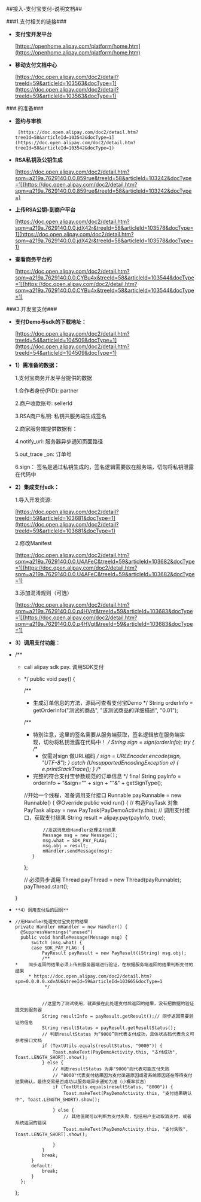 ##接入-支付宝支付-说明文档##

###1.支付相关的链接###

- **支付宝开发平台**

    [https://openhome.alipay.com/platform/home.htm](https://openhome.alipay.com/platform/home.htm)

- **移动支付文档中心**

     [https://doc.open.alipay.com/doc2/detail?treeId=59&articleId=103563&docType=1](https://doc.open.alipay.com/doc2/detail?treeId=59&articleId=103563&docType=1)


###.的准备###

- **签约与审核**

       [https://doc.open.alipay.com/doc2/detail.htm?treeId=58&articleId=103542&docType=1](https://doc.open.alipay.com/doc2/detail.htm?treeId=58&articleId=103542&docType=1)

- **RSA私钥及公钥生成**

  [https://doc.open.alipay.com/doc2/detail.htm?spm=a219a.7629140.0.0.859rue&treeId=58&articleId=103242&docType=1](https://doc.open.alipay.com/doc2/detail.htm?spm=a219a.7629140.0.0.859rue&treeId=58&articleId=103242&docType=)

- **上传RSA公钥-到商户平台**

  [https://doc.open.alipay.com/doc2/detail.htm?spm=a219a.7629140.0.0.jdX42r&treeId=58&articleId=103578&docType=1](https://doc.open.alipay.com/doc2/detail.htm?spm=a219a.7629140.0.0.jdX42r&treeId=58&articleId=103578&docType=1)

- **查看商务平台的**

  [https://doc.open.alipay.com/doc2/detail.htm?spm=a219a.7629140.0.0.CYBu4x&treeId=58&articleId=103544&docType=1](https://doc.open.alipay.com/doc2/detail.htm?spm=a219a.7629140.0.0.CYBu4x&treeId=58&articleId=103544&docType=1)

###3.开发宝支付###

-  **支付Demo与sdk的下载地址：**

   [https://doc.open.alipay.com/doc2/detail.htm?treeId=54&articleId=104509&docType=1](https://doc.open.alipay.com/doc2/detail.htm?treeId=54&articleId=104509&docType=1)

-  **1）需准备的数据：**

   1.支付宝商务开发平台提供的数据

   	1.合作者身份(PID):   partner

   	2.商户收款账号:        sellerId

   	3.RSA商户私钥:       私钥共服务端生成签名

   2.商家服务端提供数据有：	

   	4.notify_url:	服务器异步通知页面路径

   	5.out_trace _on: 订单号

   	6.sign： 签名是通过私钥生成的，签名逻辑需要放在服务端，切勿将私钥泄露在代码中
-  **2）集成支付sdk：**

   1.导入开发资源:

   [https://doc.open.alipay.com/doc2/detail?treeId=59&articleId=103681&docType=1](https://doc.open.alipay.com/doc2/detail?treeId=59&articleId=103681&docType=1)

   2.修改Manifest

   [https://doc.open.alipay.com/doc2/detail.htm?spm=a219a.7629140.0.0.U4AFeC&treeId=59&articleId=103682&docType=1](https://doc.open.alipay.com/doc2/detail.htm?spm=a219a.7629140.0.0.U4AFeC&treeId=59&articleId=103682&docType=1)

   3.添加混淆规则（可选）

   [https://doc.open.alipay.com/doc2/detail.htm?spm=a219a.7629140.0.0.p4HVgt&treeId=59&articleId=103683&docType=1](https://doc.open.alipay.com/doc2/detail.htm?spm=a219a.7629140.0.0.p4HVgt&treeId=59&articleId=103683&docType=1)

-  **3）调用支付功能：**

-  
   /**
   *   call alipay sdk pay. 调用SDK支付
   *   
        */
       public void pay() {

       /**
       * 生成订单信息的方法，源码可查看支付宝Demo
          */
         String orderInfo = getOrderInfo("测试的商品", "该测试商品的详细描述", "0.01");

       /**
       * 特别注意，这里的签名需要从服务端获取，签名逻辑放在服务端实现，切勿将私钥泄露在代码中！
            */
           String sign = sign(orderInfo);
           try {
           /**
           * 仅需对sign 做URL编码
              */
             sign = URLEncoder.encode(sign, "UTF-8");
             } catch (UnsupportedEncodingException e) {
             e.printStackTrace();
             }
             /**
       * 完整的符合支付宝参数规范的订单信息
            */
           final String payInfo = orderInfo + "&sign=\"" + sign + "\"&" + getSignType();


		//开始一个线程，准备调用支付接口
		Runnable payRunnable = new Runnable() {
			@Override
			public void run() {
				// 构造PayTask 对象
				PayTask alipay = new PayTask(PayDemoActivity.this);
				// 调用支付接口，获取支付结果
				String result = alipay.pay(payInfo, true);
	
				//发送消息给Handler处理支付结果
				Message msg = new Message();
				msg.what = SDK_PAY_FLAG;
				msg.obj = result;
				mHandler.sendMessage(msg);
			}
		};
	
		// 必须异步调用
		Thread payThread = new Thread(payRunnable);
		payThread.start();
		
	}



-     **4）调用支付后的回调**

-     
      //用Handler处理支付宝支付的结果
      private Handler mHandler = new Handler() {
      	@SuppressWarnings("unused")
      	public void handleMessage(Message msg) {
      		switch (msg.what) {
      		case SDK_PAY_FLAG: {
      			PayResult payResult = new PayResult((String) msg.obj);
      			/**
      *    同步返回的结果必须上传到服务器端进行验证，在根据服务端返回的结果判断支付的结果
           * https://doc.open.alipay.com/doc2/detail.htm?spm=0.0.0.0.xdvAU6&treeId=59&articleId=103665&docType=1
             	 */


				//这里为了测试使用，就直接在此处理支付后返回的结果，没有把数据的验证提交到服务器
				String resultInfo = payResult.getResult();// 同步返回需要验证的信息
				String resultStatus = payResult.getResultStatus();
				// 判断resultStatus 为“9000”则代表支付成功，具体状态码代表含义可参考接口文档
				if (TextUtils.equals(resultStatus, "9000")) {
					Toast.makeText(PayDemoActivity.this, "支付成功", Toast.LENGTH_SHORT).show();
				} else {
					// 判断resultStatus 为非"9000"则代表可能支付失败
					// "8000"代表支付结果因为支付渠道原因或者系统原因还在等待支付结果确认，最终交易是否成功以服务端异步通知为准（小概率状态）
					if (TextUtils.equals(resultStatus, "8000")) {
						Toast.makeText(PayDemoActivity.this, "支付结果确认中", Toast.LENGTH_SHORT).show();
	
					} else {
						// 其他值就可以判断为支付失败，包括用户主动取消支付，或者系统返回的错误
						Toast.makeText(PayDemoActivity.this, "支付失败", Toast.LENGTH_SHORT).show();
	
					}
				}
				break;
			}
			default:
				break;
			}
		};
	};